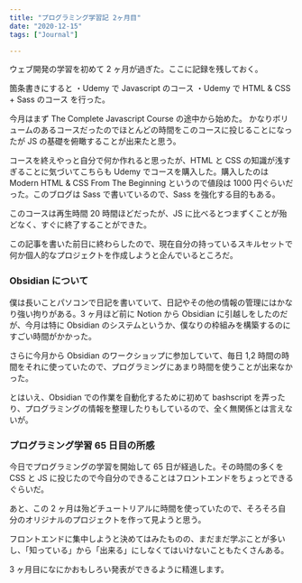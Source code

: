 ```yaml
---
title: "プログラミング学習記 2ヶ月目"
date: "2020-12-15"
tags: ["Journal"]

---
```


ウェブ開発の学習を初めて 2 ヶ月が過ぎた。ここに記録を残しておく。

箇条書きにすると
・Udemy で Javascript のコース
・Udemy で HTML & CSS + Sass のコース
を行った。

今月はまず The Complete Javascript Course の途中から始めた。
かなりボリュームのあるコースだったのでほとんどの時間をこのコースに投じることになったが JS の基礎を俯瞰することが出来たと思う。

コースを終えやっと自分で何か作れると思ったが、HTML と CSS の知識が浅すぎることに気づいてこちらも Udemy でコースを購入した。購入したのは Modern HTML & CSS From The Beginning というので値段は 1000 円ぐらいだった。このブログは Sass で書いているので、Sass を強化する目的もある。

このコースは再生時間 20 時間ほどだったが、JS に比べるとつまずくことが殆どなく、すぐに終了することができた。

この記事を書いた前日に終わらしたので、現在自分の持っているスキルセットで何か個人的なプロジェクトを作成しようと企んでいるところだ。

### Obsidian について

僕は長いことパソコンで日記を書いていて、日記やその他の情報の管理にはかなり強い拘りがある。3 ヶ月ほど前に Notion から Obsidian に引越しをしたのだが、今月は特に Obsidian のシステムというか、僕なりの枠組みを構築するのにすごい時間がかかった。

さらに今月から Obsidian のワークショップに参加していて、毎日 1,2 時間の時間をそれに使っていたので、プログラミングにあまり時間を使うことが出来なかった。

とはいえ、Obsidian での作業を自動化するために初めて bashscript を弄ったり、プログラミングの情報を整理したりもしているので、全く無関係とは言えないが。

### プログラミング学習 65 日目の所感

今日でプログラミングの学習を開始して 65 日が経過した。その時間の多くを CSS と JS に投じたので今自分のできることはフロントエンドをちょっとできるぐらいだ。

あと、この 2 ヶ月は殆どチュートリアルに時間を使っていたので、そろそろ自分のオリジナルのプロジェクトを作って見ようと思う。

フロントエンドに集中しようと決めてはみたものの、まだまだ学ぶことが多いし、「知っている」から「出来る」にしなくてはいけないこともたくさんある。

3 ヶ月目になにかおもしろい発表ができるように精進します。
